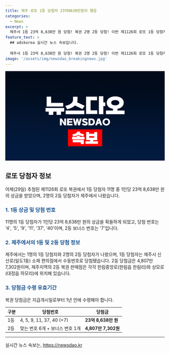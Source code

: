 ```yaml
---
title: 제주 로또 1등 당첨자 23억8638만원의 행운
categories:
  - News
excerpt: >
  제주서 1등 23억 8,638만 원 당첨! 복권 2명 2등 당첨! 이번 제1126회 로또 1등 당첨자 11명, 각각 23억 8,638만 원 받게 됐다. 2등 당첨자 91명 중 2명은 제주서 등장. 2등 당첨금은 4,807만 7,302원. 수령은 1년 안에 가능.
feature_text: >
  ## adskorea 실시간 뉴스 속보입니다.

  제주서 1등 23억 8,638만 원 당첨! 복권 2명 2등 당첨! 이번 제1126회 로또 1등 당첨자 11명, 각각 23억 8,638만 원 받게 됐다. 2등 당첨자 91명 중 2명은 제주서 등장. 2등 당첨금은 4,807만 7,302원. 수령은 1년 안에 가능.
image: '/assets/img/newsdao_breakingnews.jpg'
---
```


<p><img src="/assets/img/newsdao_breakingnews.jpg" alt="adskorea 속보" /></p>

<h2 data-ke-size="size26">로또 당첨자 정보</h2>

<p data-ke-size="size16">어제(29일) 추첨된 제1126회 로또 복권에서 1등 당첨자 11명 중 1인당 23억 8,638만 원의 상금을 받았으며, 2명의 2등 당첨자가 제주에서 나왔습니다.</p>

<h3><b><span style="color: #1a5490;">1. 1등 상금 및 당첨 번호</b></span></h3>

<p data-ke-size="size16">11명의 1등 당첨자가 1인당 23억 8,638만 원의 상금을 획들하게 되었고, 당첨 번호는 '4', '5', '9', '11', '37', '40'이며, 2등 보너스 번호는 '7'입니다.</p>

<h3><b><span style="color: #1a5490;">2. 제주에서의 1등 및 2등 당첨 정보</b></span></h3>

<p data-ke-size="size16">제주에서는 1명의 1등 당첨자와 2명의 2등 당첨자가 나왔으며, 1등 당첨자는 제주시 신산로(일도1동) 소재 편의점에서 수동번호로 당첨됐습니다. 2등 당첨금은 4,807만 7,302원이며, 제주지역의 2등 복권 판매점은 각각 한림중앙로(한림읍 한림리)와 상모로(대정읍 하모리)에 위치해 있습니다.</p>

<h3><b><span style="color: #1a5490;">3. 당첨금 수령 유효기간</b></span></h3>

<p data-ke-size="size16">복권 당첨금은 지급개시일로부터 1년 안에 수령해야 합니다.</p>

<table>
    <thead>
        <tr>
            <th scope="col">구분</th>
            <th scope="col">당첨번호</th>
            <th scope="col">당첨금</th>
        </tr>
    </thead>
    <tbody>
        <tr>
            <td>1등</td>
            <td>4, 5, 9, 11, 37, 40 (+7)</td>
            <td><b>23억 8,638만 원</b></td>
        </tr>
        <tr>
            <td>2등</td>
            <td>맞는 번호 6개 + 보너스 번호 1개</td>
            <td><b>4,807만 7,302원</b></td>
        </tr>
    </tbody>
</table>

<p><hr></p>
실시간 뉴스 속보는, <a href="https://newsdao.kr" rel="dofollow">https://newsdao.kr</a>


